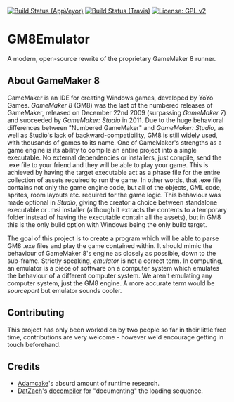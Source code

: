 [![Build Status (AppVeyor)](https://ci.appveyor.com/api/projects/status/ncr1f6vp2r76iah2?svg=true)](https://ci.appveyor.com/project/notviri/gm8emu)
[![Build Status (Travis)](https://travis-ci.com/notviri/gm8emu.svg?token=j2qsh1B3n1yUgL7VWJd5&branch=master)](https://travis-ci.com/notviri/gm8emu)
[![License: GPL v2](https://img.shields.io/badge/License-GPL%20v2-blue.svg)](https://www.gnu.org/licenses/old-licenses/gpl-2.0.en.html)

# GM8Emulator
A modern, open-source rewrite of the proprietary GameMaker 8 runner.

## About GameMaker 8
GameMaker is an IDE for creating Windows games, developed by YoYo Games. *GameMaker 8* (GM8) was the last of the numbered releases of GameMaker, released on December 22nd 2009 (surpassing *GameMaker 7*) and succeeded by *GameMaker: Studio* in 2011. Due to the huge behavioral differences between "Numbered GameMaker" and *GameMaker: Studio*, as well as Studio's lack of backward-compatibility, GM8 is still widely used, with thousands of games to its name. One of GameMaker's strengths as a game engine is its ability to compile an entire project into a single executable. No external dependencies or installers, just compile, send the .exe file to your friend and they will be able to play your game. This is achieved by having the target executable act as a phase file for the entire collection of assets required to run the game. In other words, that .exe file contains not only the game engine code, but all of the objects, GML code, sprites, room layouts etc. required for the game logic. This behaviour was made optional in *Studio*, giving the creator a choice between standalone executable or .msi installer (although it extracts the contents to a temporary folder instead of having the executable contain all the assets), but in GM8 this is the only build option with Windows being the only build target.

The goal of this project is to create a program which will be able to parse GM8 .exe files and play the game contained within. It should mimic the behaviour of GameMaker 8's engine as closely as possible, down to the sub-frame. Strictly speaking, *emulator* is not a correct term. In computing, an emulator is a piece of software on a computer system which emulates the behaviour of a different computer system. We aren't emulating any computer system, just the GM8 engine. A more accurate term would be *sourceport* but emulator sounds cooler.

## Contributing
This project has only been worked on by two people so far in their little free time, contributions are very welcome - however we'd encourage getting in touch beforehand.

## Credits
- [Adamcake](https://github.com/Adamcake)'s absurd amount of runtime research.
- [DatZach](https://github.com/DatZach)'s [decompiler](https://github.com/WastedMeerkat/gm81decompiler) for "documenting" the loading sequence.
